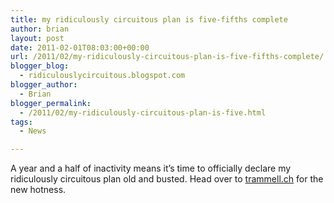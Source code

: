 ```yaml
---
title: my ridiculously circuitous plan is five-fifths complete
author: brian
layout: post
date: 2011-02-01T08:03:00+00:00
url: /2011/02/my-ridiculously-circuitous-plan-is-five-fifths-complete/
blogger_blog:
  - ridiculouslycircuitous.blogspot.com
blogger_author:
  - Brian
blogger_permalink:
  - /2011/02/my-ridiculously-circuitous-plan-is-five.html
tags:
  - News

---
```

A year and a half of inactivity means it&#8217;s time to officially declare my ridiculously circuitous plan old and busted. Head over to [trammell.ch][1] for the new hotness.

 [1]: http://www.trammell.ch/